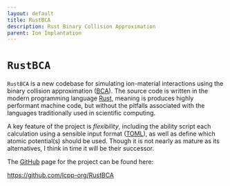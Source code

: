 ```yaml
---
layout: default
title: RustBCA
description: Rust Binary Collision Approximation
parent: Ion Implantation
---
```


# `RustBCA`

`RustBCA` is a new codebase for simulating ion-material interactions using the
binary collision approximation ([BCA]). The source code is written in the modern
programming language [Rust], meaning is produces highly performant machine code,
but without the pitfalls associated with the languages traditionally used in
scientific computing.

A key feature of the project is <i>flexibility</i>, including the ability script
each calculation using a sensible input format ([TOML]), as well as define which
atomic potential(s) should be used. Though it is not nearly as mature as its
alternatives, I think in time it will be their successor.

The [GitHub] page for the project can be found here:

<https://github.com/lcpp-org/RustBCA>

[BCA]: https://en.wikipedia.org/wiki/Binary_collision_approximation
[Rust]: https://www.rust-lang.org/
[TOML]: https://en.wikipedia.org/wiki/TOML
[GitHub]: https://github.com/

